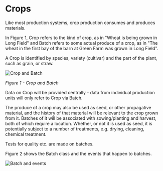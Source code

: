 # Crops
Like most production systems, crop production consumes and produces materials.

In Figure 1, Crop refers to the kind of crop, as in "Wheat is being grown in Long Field" and Batch refers to some actual
produce of a crop, as in "The wheat in the first bay of the barn at Green Farm was grown in Long Field".

A Crop is identified by species, variety (cultivar) and the part of the plant, such as grain, or straw.


![Crop and Batch](http://www.plantuml.com/plantuml/proxy?cache=no&src=https://raw.github.com/Charles1625/crop-production-ontology/main/Materials/batch-crop1.puml)

*Figure 1 - Crop and Batch*

Data on Crop will be provided centrally - data from individual production units will only refer to Crop 
via Batch.

The produce of a crop may also be used as seed, or other propagative material, and the history of that material will 
be relevant to the crop grown from it.  Batches
of it will be associated with sowing/planting and harvest, both of which require a location.  Whether, or not
it is used as seed, it is potentially subject to a number of treatments, e.g. drying,
cleaning, chemical treatment.

Tests for quality etc. are made on batches.

Figure 2 shows the Batch class and the events that happen to batches.

![Batch and events](http://www.plantuml.com/plantuml/proxy?cache=no&src=https://raw.github.com/Charles1625/crop-production-ontology/main/Materials/batch-events.puml)











